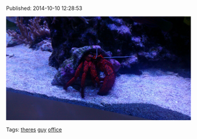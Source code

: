 
# 

Published: 2014-10-10 12:28:53

![](99641002932-0.jpg)

Tags: [theres](tag-theres.md) [guy](tag-guy.md) [office](tag-office.md)
